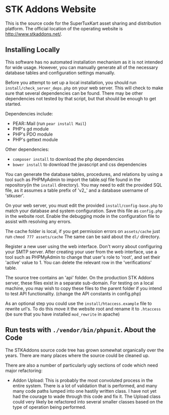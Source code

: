 STK Addons Website
==================

This is the source code for the SuperTuxKart asset sharing and distribution
platform. The official location of the operating website is http://www.stkaddons.net/.

Installing Locally
------------------

This software has no automated installation mechanism as it is not intended for wide
usage. However, you can manually generate all of the necessary database tables and
configuration settings manually.

Before you attempt to set up a local installation, you should run `install/check_server_deps.php`
on your web server. This will check to make sure that several dependencies can be found.
There may be other dependencies not tested by that script, but that should be enough to
get started.

Dependencies include:
* PEAR::Mail (run `pear install Mail`)
* PHP's gd module
* PHP's PDO module
* PHP's gettext module

Other dependencies:
* `composer install` to download the php dependencies
* `bower install` to download the javascript and css dependencies

You can generate the database tables, procedures, and relations by using a tool such as
PHPMyAdmin to import the table.sql file found in the repository(in the `install` directory).
You may need to edit the provided SQL file, as it assumes a table prefix of 'v2_' and a
database username of 'stkuser'.

On your web server, you must edit the provided `install/config-base.php` to match your database
and system configuration. Save this file as `config.php` in the website root. Enable the debugging mode in
the configuration file to assist with resolving any errors.

The cache folder is local, if you get permission errors on `assets/cache` just run `chmod 777 assets/cache`
The same can be said about the `dl/` directory.

Register a new user using the web interface. Don't worry about configuring your SMTP
server. After creating your user from the web interface, use a tool such as PHPMyAdmin
to change that user's role to 'root', and set their 'active' value to 1. You can delete
the relevant row in the 'verifications' table.

The source tree contains an 'api' folder. On the production STK Addons server,
these files exist in a separate sub-domain. For testing on a local machine, you
may wish to copy these files to the parent folder if you intend to test API
functionality. (change the API constants in config.php)

As an optional step you could use the `install/htaccess.example` file to rewrite url's. To do this
move it the website root and rename it to `.htaccess` (be sure that you have installed `mod_rewrite` in apache)

Run tests with `./vendor/bin/phpunit`.
About the Code
--------------

The STKAddons source code tree has grown somewhat organically over the years. There
are many places where the source could be cleaned up.

There are also a number of particularly ugly sections of code which need major
refactoring:
* Addon Upload: This is probably the most convoluted process in the entire system.
  There is a lot of validation that is performed, and many many code paths lumped
  into one hastily written class. I have not yet had the courage to wade through
  this code and fix it. The Upload class could very likely be refactored into several
  smaller classes based on the type of operation being performed.
